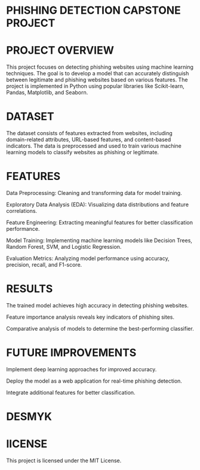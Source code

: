 # PHISHING DETECTION CAPSTONE PROJECT

# PROJECT OVERVIEW
This project focuses on detecting phishing websites using machine learning techniques. The goal is to develop a model that can accurately distinguish between legitimate and phishing websites based on various features. The project is implemented in Python using popular libraries like Scikit-learn, Pandas, Matplotlib, and Seaborn.

# DATASET
The dataset consists of features extracted from websites, including domain-related attributes, URL-based features, and content-based indicators. The data is preprocessed and used to train various machine learning models to classify websites as phishing or legitimate.

# FEATURES
Data Preprocessing: Cleaning and transforming data for model training.

Exploratory Data Analysis (EDA): Visualizing data distributions and feature correlations.

Feature Engineering: Extracting meaningful features for better classification performance.

Model Training: Implementing machine learning models like Decision Trees, Random Forest, SVM, and Logistic Regression.

Evaluation Metrics: Analyzing model performance using accuracy, precision, recall, and F1-score.

# RESULTS
The trained model achieves high accuracy in detecting phishing websites.

Feature importance analysis reveals key indicators of phishing sites.

Comparative analysis of models to determine the best-performing classifier.

# FUTURE IMPROVEMENTS
Implement deep learning approaches for improved accuracy.

Deploy the model as a web application for real-time phishing detection.

Integrate additional features for better classification.

# DESMYK

# lICENSE
This project is licensed under the MIT License.




